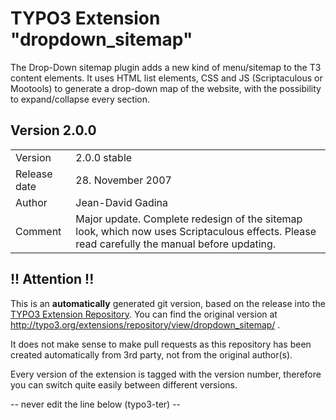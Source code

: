 # TYPO3 Extension "dropdown_sitemap"
The Drop-Down sitemap plugin adds a new kind of menu/sitemap to the T3 content elements. It uses HTML list elements, CSS and JS (Scriptaculous or Mootools) to generate a drop-down map of the website, with the possibility to expand/collapse every section.

## Version 2.0.0




<table>
	<tr><td>Version</td><td>2.0.0 stable</td></tr>
	<tr><td>Release date</td><td>28. November 2007</td></tr>
	<tr><td>Author</td><td>Jean-David Gadina</td></tr>
	<tr><td>Comment</td><td>Major update. Complete redesign of the sitemap look, which now uses Scriptaculous effects. Please read carefully the manual before updating.</td></tr>
</table>

## !! Attention !!
This is an **automatically** generated git version, based on the release into the [TYPO3 Extension Repository](http://www.typo3.org/extensions/).
You can find the original version at http://typo3.org/extensions/repository/view/dropdown_sitemap/ .

It does not make sense to make pull requests as this repository has been created automatically from 3rd party, not from the original author(s).

Every version of the extension is tagged with the version number, therefore you can switch quite easily between different versions.


-- never edit the line below (typo3-ter) --